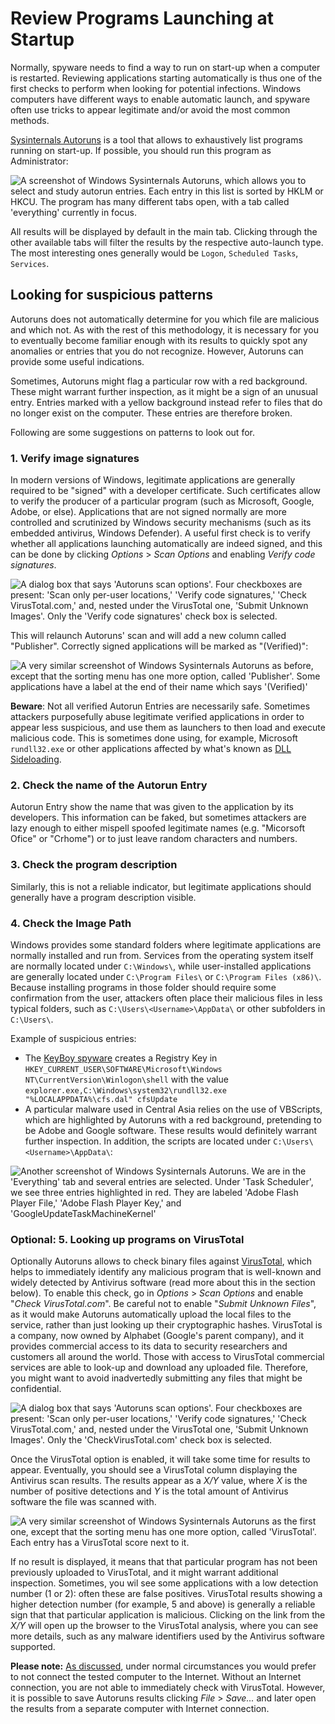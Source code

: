 # Review Programs Launching at Startup

Normally, spyware needs to find a way to run on start-up when a computer is restarted. Reviewing applications starting automatically is thus one of the first checks to perform when looking for potential infections. Windows computers have different ways to enable automatic launch, and spyware often use tricks to appear legitimate and/or avoid the most common methods.

[Sysinternals Autoruns](https://technet.microsoft.com/en-ca/sysinternals/bb963902.aspx) is a tool that allows to exhaustively list programs running on start-up. If possible, you should run this program as Administrator:

![A screenshot of Windows Sysinternals Autoruns, which allows you to select and study autorun entries. Each entry in this list is sorted by HKLM or HKCU. The program has many different tabs open, with a tab called 'everything' currently in focus.](../.gitbook/assets/autoruns.png)

All results will be displayed by default in the main tab. Clicking through the other available tabs will filter the results by the respective auto-launch type. The most interesting ones generally would be `Logon`, `Scheduled Tasks`, `Services`.

## Looking for suspicious patterns

Autoruns does not automatically determine for you which file are malicious and which not. As with the rest of this methodology, it is necessary for you to eventually become familiar enough with its results to quickly spot any anomalies or entries that you do not recognize. However, Autoruns can provide some useful indications.

Sometimes, Autoruns might flag a particular row with a red background. These might warrant further inspection, as it might be a sign of an unusual entry. Entries marked with a yellow background instead refer to files that do no longer exist on the computer. These entries are therefore broken.

Following are some suggestions on patterns to look out for.

### 1. Verify image signatures

In modern versions of Windows, legitimate applications are generally required to be "signed" with a developer certificate. Such certificates allow to verify the producer of a particular program (such as Microsoft, Google, Adobe, or else). Applications that are not signed normally are more controlled and scrutinized by Windows security mechanisms (such as its embedded antivirus, Windows Defender). A useful first check is to verify whether all applications launching automatically are indeed signed, and this can be done by clicking _Options_ > _Scan Options_ and enabling _Verify code signatures_.

![A dialog box that says 'Autoruns scan options'. Four checkboxes are present: 'Scan only per-user locations,' 'Verify code signatures,' 'Check VirusTotal.com,' and, nested under the VirusTotal one, 'Submit Unknown Images'. Only the 'Verify code signatures' check box is selected.](../.gitbook/assets/autoruns5.png)

This will relaunch Autoruns' scan and will add a new column called "Publisher". Correctly signed applications will be marked as "(Verified)":

![A very similar screenshot of Windows Sysinternals Autoruns as before, except that the sorting menu has one more option, called 'Publisher'. Some applications have a label at the end of their name which says '(Verified)'](../.gitbook/assets/autoruns4.png)

**Beware**: Not all verified Autorun Entries are necessarily safe. Sometimes attackers purposefully abuse legitimate verified applications in order to appear less suspicious, and use them as launchers to then load and execute malicious code. This is sometimes done using, for example, Microsoft `rundll32.exe` or other applications affected by what's known as [DLL Sideloading](https://attack.mitre.org/techniques/T1073/).

### 2. Check the name of the Autorun Entry

Autorun Entry show the name that was given to the application by its developers. This information can be faked, but sometimes attackers are lazy enough to either mispell spoofed legitimate names (e.g. "Micorsoft Ofice" or "Crhome") or to just leave random characters and numbers.

### 3. Check the program description

Similarly, this is not a reliable indicator, but legitimate applications should generally have a program description visible.

### 4. Check the Image Path

Windows provides some standard folders where legitimate applications are normally installed and run from. Services from the operating system itself are normally located under `C:\Windows\`, while user-installed applications are generally located under `C:\Program Files\` or `C:\Program Files (x86)\`. Because installing programs in those folder should require some confirmation from the user, attackers often place their malicious files in less typical folders, such as `C:\Users\<Username>\AppData\` or other subfolders in `C:\Users\`.

Example of suspicious entries:

* The [KeyBoy spyware](https://citizenlab.ca/2016/11/parliament-keyboy/) creates a Registry Key in `HKEY_CURRENT_USER\SOFTWARE\Microsoft\Windows NT\CurrentVersion\Winlogon\shell` with the value `explorer.exe,C:\Windows\system32\rundll32.exe "%LOCALAPPDATA%\cfs.dal" cfsUpdate`
* A particular malware used in Central Asia relies on the use of VBScripts, which are highlighted by Autoruns with a red background, pretending to be Adobe and Google software. These results would definitely warrant further inspection. In addition, the scripts are located under `C:\Users\<Username>\AppData\`:

![Another screenshot of Windows Sysinternals Autoruns. We are in the 'Everything' tab and several entries are selected. Under 'Task Scheduler', we see three entries highlighted in red. They are labeled 'Adobe Flash Player File,' 'Adobe Flash Player Key,' and 'GoogleUpdateTaskMachineKernel'](../.gitbook/assets/autoruns_script.png)

### Optional: 5. Looking up programs on VirusTotal

Optionally Autoruns allows to check binary files against [VirusTotal](https://www.virustotal.com/gui/home/upload), which helps to immediately identify any malicious program that is well-known and widely detected by Antivirus software (read more about this in the section below). To enable this check, go in _Options_ > _Scan Options_ and enable "_Check VirusTotal.com_". Be careful not to enable "_Submit Unknown Files_", as it would make Autoruns automatically upload the local files to the service, rather than just looking up their cryptographic hashes. VirusTotal is a company, now owned by Alphabet (Google's parent company), and it provides commercial access to its data to security researchers and customers all around the world. Those with access to VirusTotal commercial services are able to look-up and download any uploaded file. Therefore, you might want to avoid inadvertedly submitting any files that might be confidential.

![A dialog box that says 'Autoruns scan options'. Four checkboxes are present: 'Scan only per-user locations,' 'Verify code signatures,' 'Check VirusTotal.com,' and, nested under the VirusTotal one, 'Submit Unknown Images'. Only the 'CheckVirusTotal.com' check box is selected.](../.gitbook/assets/autoruns2.png)

Once the VirusTotal option is enabled, it will take some time for results to appear. Eventually, you should see a VirusTotal column displaying the Antivirus scan results. The results appear as a _X/Y_ value, where _X_ is the number of positive detections and _Y_ is the total amount of Antivirus software the file was scanned with.

![A very similar screenshot of Windows Sysinternals Autoruns as the first one, except that the sorting menu has one more option, called 'VirusTotal'. Each entry has a VirusTotal score next to it.](../.gitbook/assets/autoruns3.png)

If no result is displayed, it means that that particular program has not been previously uploaded to VirusTotal, and it might warrant additional inspection. Sometimes, you wil see some applications with a low detection number (1 or 2): often these are false positives. VirusTotal results showing a higher detection number (for example, 5 and above) is generally a reliable sign that that particular application is malicious. Clicking on the link from the _X/Y_ will open up the browser to the VirusTotal analysis, where you can see more details, such as any malware identifiers used by the Antivirus software supported.

**Please note:** [As discussed](https://github.com/pellaeon/guide-to-quick-forensics/blob/master/windows/safety.md), under normal circumstances you would prefer to not connect the tested computer to the Internet. Without an Internet connection, you are not able to immediately check with VirusTotal. However, it is possible to save Autoruns results clicking _File_ > _Save..._ and later open the results from a separate computer with Internet connection.
